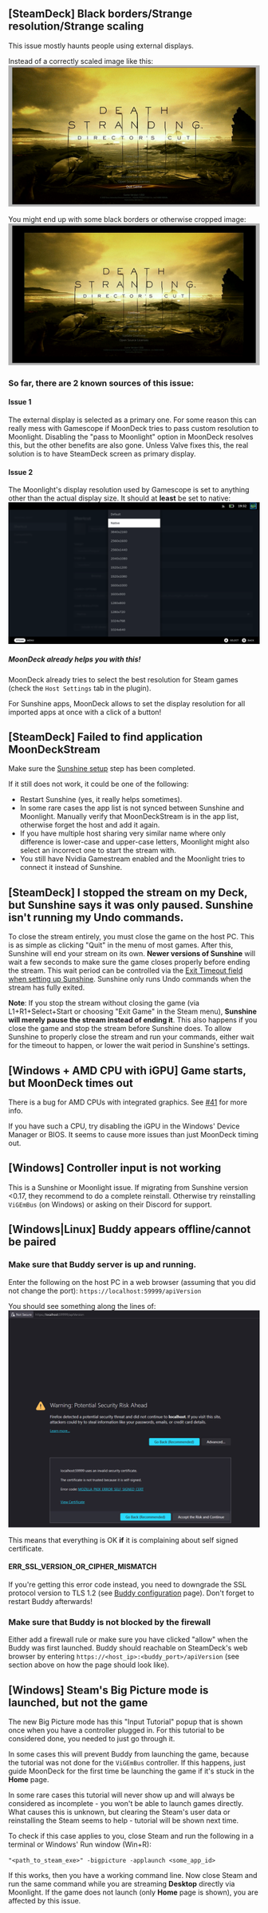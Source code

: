 ## [SteamDeck] Black borders/Strange resolution/Strange scaling

This issue mostly haunts people using external displays.

Instead of a correctly scaled image like this:
![image](images/scaling-good.png)

You might end up with some black borders or otherwise cropped image:
![image](images/scaling-bad.png)

### So far, there are 2 known sources of this issue:

#### Issue 1

The external display is selected as a primary one. For some reason this can really mess with Gamescope if MoonDeck tries to pass custom resolution to Moonlight. Disabling the "pass to Moonlight" option in MoonDeck resolves this, but the other benefits are also gone. Unless Valve fixes this, the real solution is to have SteamDeck screen as primary display.

#### Issue 2

The Moonlight's display resolution used by Gamescope is set to anything other than the actual display size. It should at **least** be set to native: 
![image](images/scaling-native.png)

##### MoonDeck already helps you with this!

MoonDeck already tries to select the best resolution for Steam games (check the `Host Settings` tab in the plugin).

For Sunshine apps, MoonDeck allows to set the display resolution for all imported apps at once with a click of a button!

## [SteamDeck] Failed to find application MoonDeckStream

Make sure the [Sunshine setup](./Sunshine-setup) step has been completed.

If it still does not work, it could be one of the following:
* Restart Sunshine (yes, it really helps sometimes).
* In some rare cases the app list is not synced between Sunshine and Moonlight. Manually verify that MoonDeckStream is in the app list, otherwise forget the host and add it again.
* If you have multiple host sharing very similar name where only difference is lower-case and upper-case letters, Moonlight might also select an incorrect one to start the stream with.
* You still have Nvidia Gamestream enabled and the Moonlight tries to connect it instead of Sunshine.

## [SteamDeck] I stopped the stream on my Deck, but Sunshine says it was only paused. Sunshine isn't running my Undo commands.

To close the stream entirely, you must close the game on the host PC. This is as simple as clicking "Quit" in the menu of most games. After this, Sunshine will end your stream on its own. **Newer versions of Sunshine** will wait a few seconds to make sure the game closes properly before ending the stream. This wait period can be controlled via the [Exit Timeout field when setting up Sunshine](./Sunshine-setup). Sunshine only runs Undo commands when the stream has fully exited.

**Note**: If you stop the stream without closing the game (via L1+R1+Select+Start or choosing "Exit Game" in the Steam menu), **Sunshine will merely pause the stream instead of ending it**. This also happens if you close the game and stop the stream before Sunshine does. To allow Sunshine to properly close the stream and run your commands, either wait for the timeout to happen, or lower the wait period in Sunshine's settings.

## [Windows + AMD CPU with iGPU] Game starts, but MoonDeck times out

There is a bug for AMD CPUs with integrated graphics. See [#41](https://github.com/FrogTheFrog/moondeck-buddy/issues/41#issuecomment-1627467014) for more info.

If you have such a CPU, try disabling the iGPU in the Windows' Device Manager or BIOS. It seems to cause more issues than just MoonDeck timing out.

## [Windows] Controller input is not working

This is a Sunshine or Moonlight issue. If migrating from Sunshine version <0.17, they recommend to do a complete reinstall. Otherwise try reinstalling `ViGEmBus` (on Windows) or asking on their Discord for support.

## [Windows|Linux] Buddy appears offline/cannot be paired

### Make sure that Buddy server is up and running.

Enter the following on the host PC in a web browser (assuming that you did not change the port):
`https://localhost:59999/apiVersion`

You should see something along the lines of:
![image](images/cert-error.png)

This means that everything is OK **if** it is complaining about self signed certificate.

#### ERR_SSL_VERSION_OR_CIPHER_MISMATCH

If you're getting this error code instead, you need to downgrade the SSL protocol version to TLS 1.2 (see [Buddy configuration](./Buddy-configuration) page). Don't forget to restart Buddy afterwards!

### Make sure that Buddy is not blocked by the firewall

Either add a firewall rule or make sure you have clicked "allow" when the Buddy was first launched.
Buddy should reachable on SteamDeck's web browser by entering `https://<host_ip>:<buddy_port>/apiVersion` (see section above on how the page should look like).

## [Windows] Steam's Big Picture mode is launched, but not the game

The new Big Picture mode has this "Input Tutorial" popup that is shown once when you have a controller plugged in. For this tutorial to be considered done, you needed to just go through it.

In some cases this will prevent Buddy from launching the game, because the tutorial was not done for the `ViGEmBus` controller. If this happens, just guide MoonDeck for the first time be launching the game if it's stuck in the **Home** page.

In some rare cases this tutorial will never show up and will always be considered as incomplete - you won't be able to launch games directly. What causes this is unknown, but clearing the Steam's user data or reinstalling the Steam seems to help - tutorial will be shown next time.

To check if this case applies to you, close Steam and run the following in a terminal or Windows' Run window (Win+R):

`"<path_to_steam_exe>" -bigpicture -applaunch <some_app_id>`

If this works, then you have a working command line. Now close Steam and run the same command while you are streaming **Desktop** directly via Moonlight. If the game does not launch (only **Home** page is shown), you are affected by this issue.
